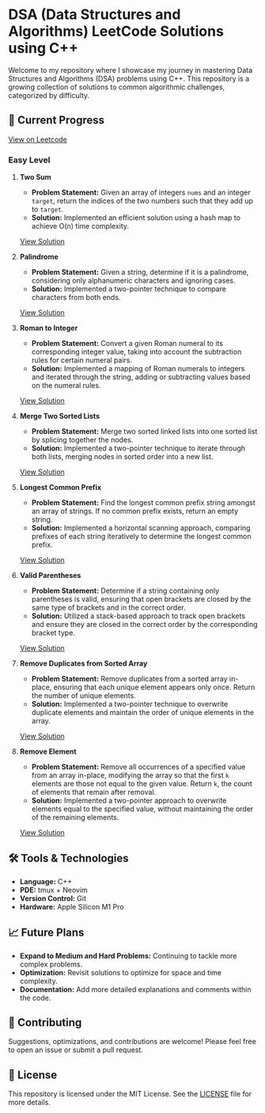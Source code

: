 # DSA (Data Structures and Algorithms) LeetCode Solutions using C++

Welcome to my repository where I showcase my journey in mastering Data Structures and Algorithms (DSA) problems using C++. This repository is a growing collection of solutions to common algorithmic challenges, categorized by difficulty.

## 🚀 Current Progress
[View on Leetcode](https://leetcode.com/u/aktienautobahn/)

### Easy Level

1. **Two Sum**
   - **Problem Statement:** Given an array of integers `nums` and an integer `target`, return the indices of the two numbers such that they add up to `target`.
   - **Solution:** Implemented an efficient solution using a hash map to achieve O(n) time complexity.

   [View Solution](./Easy/TwoSum/TwoSum.cpp)

2. **Palindrome**
   - **Problem Statement:** Given a string, determine if it is a palindrome, considering only alphanumeric characters and ignoring cases.
   - **Solution:** Implemented a two-pointer technique to compare characters from both ends.

   [View Solution](./Easy/Palindrome/palindrome.cpp)

3. **Roman to Integer**
   - **Problem Statement:** Convert a given Roman numeral to its corresponding integer value, taking into account the subtraction rules for certain numeral pairs.
   - **Solution:** Implemented a mapping of Roman numerals to integers and iterated through the string, adding or subtracting values based on the numeral rules.

   [View Solution](./Easy/Roman/Roman.cpp)

4. **Merge Two Sorted Lists**
   - **Problem Statement:** Merge two sorted linked lists into one sorted list by splicing together the nodes.
   - **Solution:** Implemented a two-pointer technique to iterate through both lists, merging nodes in sorted order into a new list.

   [View Solution](./Easy/MergeTwoSortedLists/MergeTwoSortedLists.cpp)

5. **Longest Common Prefix**
   - **Problem Statement:** Find the longest common prefix string amongst an array of strings. If no common prefix exists, return an empty string.
   - **Solution:** Implemented a horizontal scanning approach, comparing prefixes of each string iteratively to determine the longest common prefix.

   [View Solution](./Easy/CommonPrefix/CommonPrefix.cpp)

6. **Valid Parentheses**
   - **Problem Statement:** Determine if a string containing only parentheses is valid, ensuring that open brackets are closed by the same type of brackets and in the correct order.
   - **Solution:** Utilized a stack-based approach to track open brackets and ensure they are closed in the correct order by the corresponding bracket type.

   [View Solution](./Easy/ValidParentheses/ValidParentheses.cpp)

7. **Remove Duplicates from Sorted Array**
   - **Problem Statement:** Remove duplicates from a sorted array in-place, ensuring that each unique element appears only once. Return the number of unique elements.
   - **Solution:** Implemented a two-pointer technique to overwrite duplicate elements and maintain the order of unique elements in the array.

   [View Solution](./Easy/26.RemoveDuplicates/26.RemoveDuplicatesOptimized.cpp)


8. **Remove Element**
   - **Problem Statement:** Remove all occurrences of a specified value from an array in-place, modifying the array so that the first `k` elements are those not equal to the given value. Return `k`, the count of elements that remain after removal.
   - **Solution:** Implemented a two-pointer approach to overwrite elements equal to the specified value, without maintaining the order of the remaining elements.

   [View Solution](./Easy/27.RemoveElement/27.RemoveElement.cpp)


## 🛠️ Tools & Technologies

- **Language:** C++
- **PDE:** tmux + Neovim 
- **Version Control:** Git
- **Hardware:** Apple Silicon M1 Pro

## 📈 Future Plans

- **Expand to Medium and Hard Problems:** Continuing to tackle more complex problems.
- **Optimization:** Revisit solutions to optimize for space and time complexity.
- **Documentation:** Add more detailed explanations and comments within the code.

## 🤝 Contributing

Suggestions, optimizations, and contributions are welcome! Please feel free to open an issue or submit a pull request.

## 📄 License

This repository is licensed under the MIT License. See the [LICENSE](./LICENSE) file for more details.


